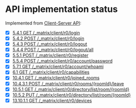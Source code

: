 # API implementation status

Implemented from [Client-Server API](https://matrix.org/docs/spec/client_server/latest):

- [x] [5.4.1 GET /_matrix/client/r0/login](https://matrix.org/docs/spec/client_server/latest#get-matrix-client-r0-login)
- [x] [5.4.2 POST /_matrix/client/r0/login](https://matrix.org/docs/spec/client_server/latest#post-matrix-client-r0-login)
- [x] [5.4.3 POST /_matrix/client/r0/logout](https://matrix.org/docs/spec/client_server/latest#post-matrix-client-r0-logout)
- [x] [5.4.4 POST /_matrix/client/r0/logout/all](https://matrix.org/docs/spec/client_server/latest#post-matrix-client-r0-logout-all)
- [x] [5.5.1 POST /_matrix/client/r0/register](https://matrix.org/docs/spec/client_server/r0.5.0#post-matrix-client-r0-register)
- [x] [5.5.4 POST /_matrix/client/r0/account/password](https://matrix.org/docs/spec/client_server/latest#post-matrix-client-r0-account-password)
- [x] [5.7.1 GET /_matrix/client/r0/account/whoami](https://matrix.org/docs/spec/client_server/latest#get-matrix-client-r0-account-whoami)
- [x] [6.1 GET /_matrix/client/r0/capabilities](https://matrix.org/docs/spec/client_server/latest#get-matrix-client-r0-capabilities)
- [x] [10.4.1 GET /_matrix/client/r0/joined_rooms](https://matrix.org/docs/spec/client_server/latest#get-matrix-client-r0-joined-rooms)
- [x] [10.4.3.1 POST /_matrix/client/r0/rooms/{roomId}/leave](https://matrix.org/docs/spec/client_server/latest#post-matrix-client-r0-rooms-roomid-leave)
- [x] [10.5.1 GET /_matrix/client/r0/directory/list/room/{roomId}](https://matrix.org/docs/spec/client_server/latest#get-matrix-client-r0-directory-list-room-roomid)
- [x] [10.5.2 PUT /_matrix/client/r0/directory/list/room/{roomId}](https://matrix.org/docs/spec/client_server/latest#put-matrix-client-r0-directory-list-room-roomid)
- [x] [13.10.1.1 GET /_matrix/client/r0/devices](https://matrix.org/docs/spec/client_server/latest#get-matrix-client-r0-devices)
